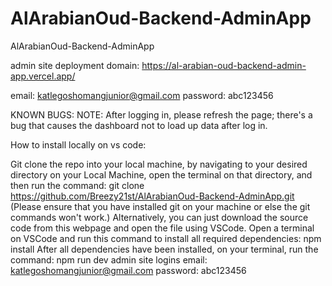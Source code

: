 # AlArabianOud-Backend-AdminApp
AlArabianOud-Backend-AdminApp

admin site deployment domain: https://al-arabian-oud-backend-admin-app.vercel.app/

email: katlegoshomangjunior@gmail.com
password: abc123456

KNOWN BUGS:
NOTE: After logging in, please refresh the page; there's a bug that causes the dashboard not to load up data after log in.

How to install locally on vs code:

Git clone the repo into your local machine, by navigating to your desired directory on your Local Machine, open the terminal on that directory, and then run the command: git clone https://github.com/Breezy21st/AlArabianOud-Backend-AdminApp.git (Please ensure that you have installed git on your machine or else the git commands won't work.)
Alternatively, you can just download the source code from this webpage and open the file using VSCode.
Open a terminal on VSCode and run this command to install all required dependencies: npm install
After all dependencies have been installed, on your terminal, run the command: npm run dev
admin site logins email: katlegoshomangjunior@gmail.com password: abc123456
